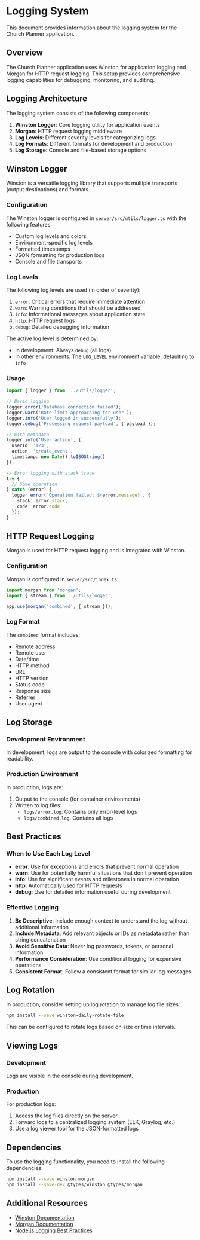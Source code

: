 # Logging System

This document provides information about the logging system for the Church Planner application.

## Overview

The Church Planner application uses Winston for application logging and Morgan for HTTP request logging. This setup provides comprehensive logging capabilities for debugging, monitoring, and auditing.

## Logging Architecture

The logging system consists of the following components:

1. **Winston Logger**: Core logging utility for application events
2. **Morgan**: HTTP request logging middleware
3. **Log Levels**: Different severity levels for categorizing logs
4. **Log Formats**: Different formats for development and production
5. **Log Storage**: Console and file-based storage options

## Winston Logger

Winston is a versatile logging library that supports multiple transports (output destinations) and formats.

### Configuration

The Winston logger is configured in `server/src/utils/logger.ts` with the following features:

- Custom log levels and colors
- Environment-specific log levels
- Formatted timestamps
- JSON formatting for production logs
- Console and file transports

### Log Levels

The following log levels are used (in order of severity):

1. `error`: Critical errors that require immediate attention
2. `warn`: Warning conditions that should be addressed
3. `info`: Informational messages about application state
4. `http`: HTTP request logs
5. `debug`: Detailed debugging information

The active log level is determined by:
- In development: Always `debug` (all logs)
- In other environments: The `LOG_LEVEL` environment variable, defaulting to `info`

### Usage

```typescript
import { logger } from '../utils/logger';

// Basic logging
logger.error('Database connection failed');
logger.warn('Rate limit approaching for user');
logger.info('User logged in successfully');
logger.debug('Processing request payload', { payload });

// With metadata
logger.info('User action', { 
  userId: '123', 
  action: 'create_event',
  timestamp: new Date().toISOString()
});

// Error logging with stack trace
try {
  // Some operation
} catch (error) {
  logger.error(`Operation failed: ${error.message}`, { 
    stack: error.stack,
    code: error.code
  });
}
```

## HTTP Request Logging

Morgan is used for HTTP request logging and is integrated with Winston.

### Configuration

Morgan is configured in `server/src/index.ts`:

```typescript
import morgan from 'morgan';
import { stream } from './utils/logger';

app.use(morgan('combined', { stream }));
```

### Log Format

The `combined` format includes:
- Remote address
- Remote user
- Date/time
- HTTP method
- URL
- HTTP version
- Status code
- Response size
- Referrer
- User agent

## Log Storage

### Development Environment

In development, logs are output to the console with colorized formatting for readability.

### Production Environment

In production, logs are:
1. Output to the console (for container environments)
2. Written to log files:
   - `logs/error.log`: Contains only error-level logs
   - `logs/combined.log`: Contains all logs

## Best Practices

### When to Use Each Log Level

- **error**: Use for exceptions and errors that prevent normal operation
- **warn**: Use for potentially harmful situations that don't prevent operation
- **info**: Use for significant events and milestones in normal operation
- **http**: Automatically used for HTTP requests
- **debug**: Use for detailed information useful during development

### Effective Logging

1. **Be Descriptive**: Include enough context to understand the log without additional information
2. **Include Metadata**: Add relevant objects or IDs as metadata rather than string concatenation
3. **Avoid Sensitive Data**: Never log passwords, tokens, or personal information
4. **Performance Consideration**: Use conditional logging for expensive operations
5. **Consistent Format**: Follow a consistent format for similar log messages

## Log Rotation

In production, consider setting up log rotation to manage log file sizes:

```bash
npm install --save winston-daily-rotate-file
```

This can be configured to rotate logs based on size or time intervals.

## Viewing Logs

### Development

Logs are visible in the console during development.

### Production

For production logs:

1. Access the log files directly on the server
2. Forward logs to a centralized logging system (ELK, Graylog, etc.)
3. Use a log viewer tool for the JSON-formatted logs

## Dependencies

To use the logging functionality, you need to install the following dependencies:

```bash
npm install --save winston morgan
npm install --save-dev @types/winston @types/morgan
```

## Additional Resources

- [Winston Documentation](https://github.com/winstonjs/winston#readme)
- [Morgan Documentation](https://github.com/expressjs/morgan#readme)
- [Node.js Logging Best Practices](https://blog.bitsrc.io/logging-best-practices-for-node-js-applications-8a0a5969b94c) 